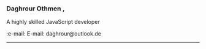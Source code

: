 <h3>Daghrour Othmen ,</h3>
<p> A highly skilled JavaScript developer </p>
<p> :e-mail: E-mail: daghrour@outlook.de </p>
<hr/>

